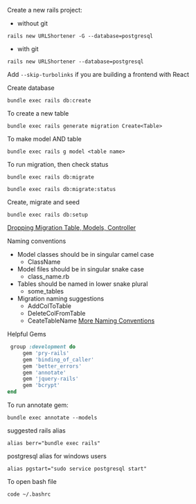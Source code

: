 
Create a new rails project:
  * without git
```
rails new URLShortener -G --database=postgresql
```

  * with git
```
rails new URLShortener --database=postgresql
```

Add ```--skip-turbolinks``` if you are building a frontend with React

Create database
```
bundle exec rails db:create
```

To create a new table
```
bundle exec rails generate migration Create<Table>
```

To make model AND table
```
bundle exec rails g model <table name>
```

To run migration, then check status
```
bundle exec rails db:migrate
```
```
bundle exec rails db:migrate:status
```

Create, migrate and seed
```
bundle exec rails db:setup
```


[Dropping Migration Table, Models, Controller](https://gist.github.com/chand/3c646d7ef8f32599ea17ae37c6ebde86)

Naming conventions
  * Model classes should be in singular camel case
    * ClassName
  * Model files should be in singular snake case
    * class_name.rb
  * Tables should be named in lower snake plural
    * some_tables
  * Migration naming suggestions
    * AddColToTable
    * DeleteColFromTable 
    * CeateTableName
[More Naming Conventions](https://gist.github.com/iangreenleaf/b206d09c587e8fc6399e)

Helpful Gems
```ruby
 group :development do
     gem 'pry-rails'
     gem 'binding_of_caller'
     gem 'better_errors'
     gem 'annotate'
     gem 'jquery-rails'
     gem 'bcrypt'
end

```

To run annotate gem:
```
bundle exec annotate --models
```


suggested rails alias
```
alias berr="bundle exec rails"
```

postgresql alias for windows users
```
alias pgstart="sudo service postgresql start"
```

To open bash file
```
code ~/.bashrc
```
